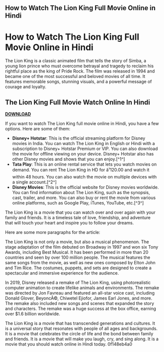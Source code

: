 ## How to Watch The Lion King Full Movie Online in Hindi

  
# How to Watch The Lion King Full Movie Online in Hindi
 
The Lion King is a classic animated film that tells the story of Simba, a young lion prince who must overcome betrayal and tragedy to reclaim his rightful place as the king of Pride Rock. The film was released in 1994 and became one of the most successful and beloved movies of all time. It features memorable songs, stunning visuals, and a powerful message of courage and loyalty.
 
## The Lion King Full Movie Watch Online In Hindi


[**DOWNLOAD**](https://www.google.com/url?q=https%3A%2F%2Furllie.com%2F2tKikp&sa=D&sntz=1&usg=AOvVaw2NZ_udMO1zoEtUknEJMUcI)

 
If you want to watch The Lion King full movie online in Hindi, you have a few options. Here are some of them:
 
- **Disney+ Hotstar**: This is the official streaming platform for Disney movies in India. You can watch The Lion King in English or Hindi with a subscription to Disney+ Hotstar Premium or VIP. You can also download the movie for offline viewing on your device. Disney+ Hotstar also has other Disney movies and shows that you can enjoy.[^1^]
- **Tata Play**: This is an online rental service that lets you watch movies on demand. You can rent The Lion King in HD for â¹120.00 and watch it within 48 hours. You can also watch the movie on multiple devices with a single account.[^2^]
- **Disney Movies**: This is the official website for Disney movies worldwide. You can find information about The Lion King, such as the synopsis, cast, trailer, and more. You can also buy or rent the movie from various online platforms, such as Google Play, iTunes, YouTube, etc.[^3^]

The Lion King is a movie that you can watch over and over again with your family and friends. It is a timeless tale of love, friendship, and adventure that will touch your heart and inspire you to follow your dreams.

Here are some more paragraphs for the article:
 
The Lion King is not only a movie, but also a musical phenomenon. The stage adaptation of the film debuted on Broadway in 1997 and won six Tony Awards, including Best Musical. It has been performed in more than 20 countries and seen by over 100 million people. The musical features the same songs from the movie, as well as new ones composed by Elton John and Tim Rice. The costumes, puppets, and sets are designed to create a spectacular and immersive experience for the audience.
 
In 2019, Disney released a remake of The Lion King, using photorealistic computer animation to create lifelike animals and environments. The remake was directed by Jon Favreau and featured an all-star voice cast, including Donald Glover, BeyoncÃ©, Chiwetel Ejiofor, James Earl Jones, and more. The remake also included new songs and scenes that expanded the story and characters. The remake was a huge success at the box office, earning over $1.6 billion worldwide.
 
The Lion King is a movie that has transcended generations and cultures. It is a universal story that resonates with people of all ages and backgrounds. It is a movie that celebrates the circle of life and the bond between family and friends. It is a movie that will make you laugh, cry, and sing along. It is a movie that you should watch online in Hindi today.
 0f148eb4a0
